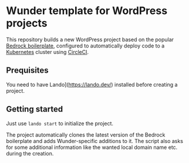 # Wunder template for WordPress projects

This repository builds a new WordPress project based on the popular [Bedrock boilerplate](https://github.com/roots/bedrock/), configured to automatically deploy code to a [Kubernetes](https://kubernetes.io/) cluster using [CircleCI](https://circleci.com/).

## Prequisites

You need to have Lando](https://lando.dev/) installed before creating a project.

## Getting started

Just use `lando start` to initialize the project.

The project automatically clones the latest version of the Bedrock boilerplate and adds Wunder-specific additions to it. The script also asks for some additional information like the wanted local domain name etc. during the creation.